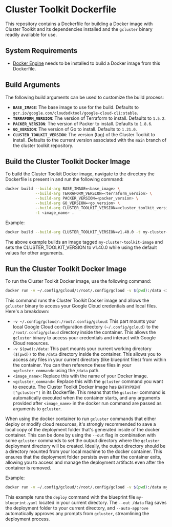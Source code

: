 # Cluster Toolkit Dockerfile

This repository contains a Dockerfile for building a Docker image with Cluster Toolkit and its dependencies installed and the `gcluster` binary readily available for use.

## System Requirements

* [Docker Engine](https://docs.docker.com/engine/) needs to be installed to build a Docker image from this Dockerfile.

## Build Arguments
The following build arguments can be used to customize the build process:
* **`BASE_IMAGE`**: The base image to use for the build. Defaults to `gcr.io/google.com/cloudsdktool/google-cloud-cli:stable`.
* **`TERRAFORM_VERSION`**: The version of Terraform to install. Defaults to `1.5.2`.
* **`PACKER_VERSION`**: The version of Packer to install. Defaults to `1.8.6`.
* **`GO_VERSION`**: The version of Go to install. Defaults to `1.21.0`.
* **`CLUSTER_TOOLKIT_VERSION`**: The version (tag) of the Cluster Toolkit to install. Defaults to the current version associated with the `main` branch of the cluster toolkit repository.

## Build the Cluster Toolkit Docker Image
To build the Cluster Toolkit Docker image, navigate to the directory the Dockerfile is present in and run the following command:

```bash
docker build --build-arg BASE_IMAGE=<base_image> \
             --build-arg TERRAFORM_VERSION=<terraform_version> \
             --build-arg PACKER_VERSION=<packer_version> \
             --build-arg GO_VERSION=<go_version> \
             --build-arg CLUSTER_TOOLKIT_VERSION=<cluster_toolkit_version> \
             -t <image_name> .
```

Example:

```bash
docker build --build-arg CLUSTER_TOOLKIT_VERSION=v1.40.0 -t my-cluster-toolkit-image .
```

The above example builds an image tagged `my-cluster-toolkit-image` and sets the CLUSTER_TOOLKIT_VERSION to v1.40.0 while using the default values for other arguments.

## Run the Cluster Toolkit Docker Image
To run the Cluster Toolkit Docker image, use the following command:

```bash
docker run -v ~/.config/gcloud/:/root/.config/gcloud -v $(pwd):/data <image_name> <gcluster_command>
```

This command runs the Cluster Toolkit Docker image and allows the `gcluster` binary to access your Google Cloud credentials and local files. Here's a breakdown:

* `-v ~/.config/gcloud/:/root/.config/gcloud`: This part mounts your local Google Cloud configuration directory `(~/.config/gcloud)` to the `/root/.config/gcloud` directory inside the container. This allows the `gcluster` binary to access your credentials and interact with Google Cloud resources.
* `-v $(pwd):/data`: This part mounts your current working directory `($(pwd))` to the `/data` directory inside the container. This allows you to access any files in your current directory (like blueprint files) from within the container. You can then reference these files in your `<gcluster_command>` using the `/data` path.
* `<image_name>`: Replace this with the name of your Docker image.
* `<gcluster_command>`: Replace this with the `gcluster` command you want to execute. The Cluster Toolkit Docker image has `ENTRYPOINT ["gcluster"]` in its Dockerfile. This means that the `gcluster` command is automatically executed when the container starts, and any arguments provided after `<image_name>` in the docker run command are passed as arguments to `gcluster`.

When using the docker container to run `gcluster` commands that either deploy or modify cloud resources, it's strongly recommended to save a local copy of the deployment folder that's generated inside of the docker container. This can be done by using the `--out` flag in combination with some `gcluster` commands to set the output directory where the `gcluster` deployment directory will be created. Ideally, the output directory should be a directory mounted from your local machine to the docker container. This ensures that the deployment folder persists even after the container exits, allowing you to access and manage the deployment artifacts even after the container is removed.

Example:

```bash
docker run -v ~/.config/gcloud/:/root/.config/gcloud -v $(pwd):/data my-cluster-toolkit-image deploy /data/my-blueprint.yaml --out /data --auto-approve
```

This example runs the `deploy` command with the blueprint file `my-blueprint.yaml` located in your current directory. The `--out /data` flag saves the deployment folder to your current directory, and `--auto-approve` automatically approves any prompts from `gcluster`, streamlining the deployment process.
